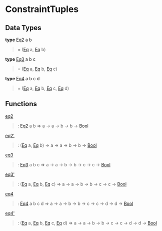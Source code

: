 # <a name="module-constrainttuples-79635"></a>ConstraintTuples

## Data Types

<a name="type-constrainttuples-eq2-29566"></a>**type** [Eq2](#type-constrainttuples-eq2-29566) a b

> = ([Eq](https://docs.digitalasset.com/build/3.3/reference/daml/stdlib/Prelude.html#class-ghc-classes-eq-22713) a, [Eq](https://docs.digitalasset.com/build/3.3/reference/daml/stdlib/Prelude.html#class-ghc-classes-eq-22713) b)

<a name="type-constrainttuples-eq3-18799"></a>**type** [Eq3](#type-constrainttuples-eq3-18799) a b c

> = ([Eq](https://docs.digitalasset.com/build/3.3/reference/daml/stdlib/Prelude.html#class-ghc-classes-eq-22713) a, [Eq](https://docs.digitalasset.com/build/3.3/reference/daml/stdlib/Prelude.html#class-ghc-classes-eq-22713) b, [Eq](https://docs.digitalasset.com/build/3.3/reference/daml/stdlib/Prelude.html#class-ghc-classes-eq-22713) c)

<a name="type-constrainttuples-eq4-25412"></a>**type** [Eq4](#type-constrainttuples-eq4-25412) a b c d

> = ([Eq](https://docs.digitalasset.com/build/3.3/reference/daml/stdlib/Prelude.html#class-ghc-classes-eq-22713) a, [Eq](https://docs.digitalasset.com/build/3.3/reference/daml/stdlib/Prelude.html#class-ghc-classes-eq-22713) b, [Eq](https://docs.digitalasset.com/build/3.3/reference/daml/stdlib/Prelude.html#class-ghc-classes-eq-22713) c, [Eq](https://docs.digitalasset.com/build/3.3/reference/daml/stdlib/Prelude.html#class-ghc-classes-eq-22713) d)

## Functions

<a name="function-constrainttuples-eq2-16370"></a>[eq2](#function-constrainttuples-eq2-16370)

> : [Eq2](#type-constrainttuples-eq2-29566) a b =\> a -\> a -\> b -\> b -\> [Bool](https://docs.digitalasset.com/build/3.3/reference/daml/stdlib/Prelude.html#type-ghc-types-bool-66265)

<a name="function-constrainttuples-eq2tick-63686"></a>[eq2'](#function-constrainttuples-eq2tick-63686)

> : ([Eq](https://docs.digitalasset.com/build/3.3/reference/daml/stdlib/Prelude.html#class-ghc-classes-eq-22713) a, [Eq](https://docs.digitalasset.com/build/3.3/reference/daml/stdlib/Prelude.html#class-ghc-classes-eq-22713) b) =\> a -\> a -\> b -\> b -\> [Bool](https://docs.digitalasset.com/build/3.3/reference/daml/stdlib/Prelude.html#type-ghc-types-bool-66265)

<a name="function-constrainttuples-eq3-5603"></a>[eq3](#function-constrainttuples-eq3-5603)

> : [Eq3](#type-constrainttuples-eq3-18799) a b c =\> a -\> a -\> b -\> b -\> c -\> c -\> [Bool](https://docs.digitalasset.com/build/3.3/reference/daml/stdlib/Prelude.html#type-ghc-types-bool-66265)

<a name="function-constrainttuples-eq3tick-36081"></a>[eq3'](#function-constrainttuples-eq3tick-36081)

> : ([Eq](https://docs.digitalasset.com/build/3.3/reference/daml/stdlib/Prelude.html#class-ghc-classes-eq-22713) a, [Eq](https://docs.digitalasset.com/build/3.3/reference/daml/stdlib/Prelude.html#class-ghc-classes-eq-22713) b, [Eq](https://docs.digitalasset.com/build/3.3/reference/daml/stdlib/Prelude.html#class-ghc-classes-eq-22713) c) =\> a -\> a -\> b -\> b -\> c -\> c -\> [Bool](https://docs.digitalasset.com/build/3.3/reference/daml/stdlib/Prelude.html#type-ghc-types-bool-66265)

<a name="function-constrainttuples-eq4-77456"></a>[eq4](#function-constrainttuples-eq4-77456)

> : [Eq4](#type-constrainttuples-eq4-25412) a b c d =\> a -\> a -\> b -\> b -\> c -\> c -\> d -\> d -\> [Bool](https://docs.digitalasset.com/build/3.3/reference/daml/stdlib/Prelude.html#type-ghc-types-bool-66265)

<a name="function-constrainttuples-eq4tick-59016"></a>[eq4'](#function-constrainttuples-eq4tick-59016)

> : ([Eq](https://docs.digitalasset.com/build/3.3/reference/daml/stdlib/Prelude.html#class-ghc-classes-eq-22713) a, [Eq](https://docs.digitalasset.com/build/3.3/reference/daml/stdlib/Prelude.html#class-ghc-classes-eq-22713) b, [Eq](https://docs.digitalasset.com/build/3.3/reference/daml/stdlib/Prelude.html#class-ghc-classes-eq-22713) c, [Eq](https://docs.digitalasset.com/build/3.3/reference/daml/stdlib/Prelude.html#class-ghc-classes-eq-22713) d) =\> a -\> a -\> b -\> b -\> c -\> c -\> d -\> d -\> [Bool](https://docs.digitalasset.com/build/3.3/reference/daml/stdlib/Prelude.html#type-ghc-types-bool-66265)
